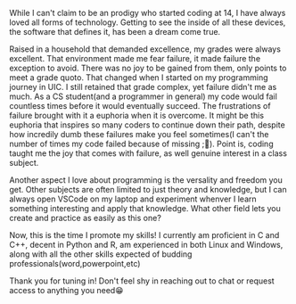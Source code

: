 While I can't claim to be an prodigy who started coding at 14, I have always loved all forms of technology. Getting to see the inside of all these devices, the software that defines it, has been a dream come true.

Raised in a household that demanded excellence, my grades were always excellent. That environment made me fear failure, it made failure the exception to avoid. There was no joy to be gained from them, only points to meet a grade quoto. That changed when I started on my programming journey in UIC. I still retained that grade complex, yet failure didn't me as much. As a CS student(and a programmer in general) my code would fail countless times before it would eventually succeed. The frustrations of failure brought with it a euphoria when it is overcome. It might be this euphoria that inspires so many coders to continue down their path, despite how incredily dumb these failures make you feel sometimes(I can't the number of times my code failed because of missing ;🥲). Point is, coding taught me the joy that comes with failure, as well genuine interest in a class subject.

Another aspect I love about programming is the versality and freedom you get. Other subjects are often limited to just theory and knowledge, but I can always open VSCode on my laptop and experiment whenver I learn something interesting and apply that knowledge. What other field lets you create and practice as easily as this one?

Now, this is the time I promote my skills! I currently am proficient in C and C++, decent in Python and R, am experienced in both Linux and Windows, along with all the other skills expected of budding professionals(word,powerpoint,etc)

Thank you for tuning in! Don't feel shy in reaching out to chat or request access to anything you need😁
